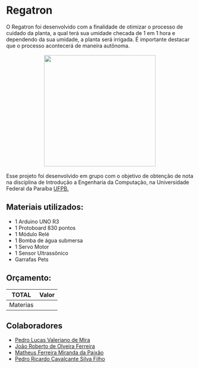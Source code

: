 # Regatron
<div style="text-align: left"> O Regatron foi desenvolvido com a finalidade de otimizar o processo de cuidado da planta, a qual terá sua umidade checada de 1 em 1 hora e dependendo da sua umidade, a planta será irrigada. É importante destacar que o processo acontecerá de maneira autônoma.</div>

<br>
    <div align="center">
    <img src="https://lh3.googleusercontent.com/pw/ACtC-3fVSBZ0XF-mUcv7a3J-DNii5sXyQyVQS8M5dN_CReYTNwVIgeyLImmg7FHC9m2ZPTLOG7ZmtUNUiZpeY2ChBNOmF3VJDTpZT4EUe4C3clmmlQsKffZQcGmOBnoARhBDGCGYeP_Nuu5uqdVwxI4hohh4=s500-no?authuser=0" width = "300" height = "300" tilte = "Logo do Projeto">
    </div>
</br>

<div style="text-align: left"> Esse projeto foi desenvolvido em grupo com o objetivo de obtenção de nota na disciplina de Introdução a Engenharia da Computação, na Universidade Federal da Paraíba <a href = http://ci.ufpb.br/>UFPB.</a></div>


## Materiais utilizados:
- 1 Arduino UNO R3
- 1 Protoboard 830 pontos
- 1 Módulo Relé
- 1 Bomba de água submersa
- 1 Servo Motor
- 1 Sensor Ultrassônico 
- Garrafas Pets
<JUMPERS20>
<MODULOLCD>


## Orçamento:
TOTAL     | Valor    |
----------| ---------|
Materias  | <INSERIRVALOR>| 


## Colaboradores
- [Pedro Lucas Valeriano de Mira](https://github.com/JovemPedr0)
- [João Roberto de Olveira Ferreira](https://github.com/roberto967)
- [Matheus Ferreira Miranda da Paixão](https://github.com/matheusfer0902)
- [Pedro Ricardo Cavalcante Silva Filho](https://github.com/CavalcantePedro)